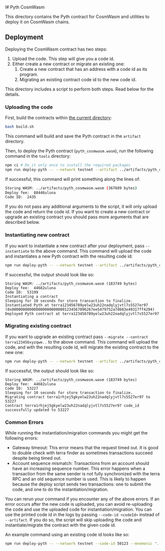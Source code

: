 l# Pyth CosmWasm

This directory contains the Pyth contract for CosmWasm and utilities to deploy it on CosmWasm chains.

## Deployment

Deploying the CosmWasm contract has two steps:

1. Upload the code. This step will give you a code id.
2. Either create a new contract or migrate an existing one:
   1. Create a new contract that has an address with a code id as its program.
   2. Migrating an existing contract code id to the new code id.

This directory includes a script to perform both steps. Read below for the details.

### Uploading the code

First, build the contracts within [the current directory](./):

```sh
bash build.sh
```

This command will build and save the Pyth contract in the `artifact` directory.

Then, to deploy the Pyth contract (`pyth_cosmwasm.wasm`), run the following command in the `tools` directory:

```sh
npm ci # Do it only once to install the required packages
npm run deploy-pyth -- --network testnet --artifact ../artifacts/pyth_cosmwasm.wasm --mnemonic "..."
```

If successful, this command will print something along the lines of:

```sh
Storing WASM: ../artifacts/pyth_cosmwasm.wasm (367689 bytes)
Deploy fee:  88446uluna
Code ID:  2435
```

If you do not pass any additional arguments to the script, it will only upload the code and return the code id. If you want to create a
new contract or upgrade an existing contract you should pass more arguments that are described below.

### Instantiating new contract

If you want to instantiate a new contract after your deployment, pass `--instantiate` to the above command.
This command will upload the code and instantiates a new Pyth contract with the resulting code id:

```sh
npm run deploy-pyth -- --network testnet --artifact ../artifacts/pyth_cosmwasm.wasm --mnemonic "..." --instantiate
```

If successful, the output should look like so:

```
Storing WASM: ../artifacts/pyth_cosmwasm.wasm (183749 bytes)
Deploy fee:  44682uluna
Code ID:  53199
Instantiating a contract
Sleeping for 10 seconds for store transaction to finalize.
Instantiated Pyth at terra123456789yelw23uh22nadqlyjvtl7s5527er97 (0x0000000000000000000000001234567896267ee5479752a7d683e49317ff4294)
Deployed Pyth contract at terra123456789yelw23uh22nadqlyjvtl7s5527er97
```

### Migrating existing contract

If you want to upgrade an existing contract pass `--migrate --contract terra123456xyzqwe..` to the above command.
This command will upload the code, and with the resulting code id, will migrate the existing contract to the new one:

```sh
npm run deploy-pyth -- --network testnet --artifact ../artifacts/pyth_cosmwasm.wasm --mnemonic "..." --migrate --contract "terra123..."
```

If successful, the output should look like so:

```
Storing WASM: ../artifacts/pyth_cosmwasm.wasm (183749 bytes)
Deploy fee:  44682uluna
Code ID:  53227
Sleeping for 10 seconds for store transaction to finalize.
Migrating contract terra1rhjej5gkyelw23uh22nadqlyjvtl7s5527er97 to 53227
Contract terra1rhjej5gkyelw23uh22nadqlyjvtl7s5527er97 code_id successfully updated to 53227
```

### Common Errors

While running the instantiation/migration commands you might get the following errors:

- Gateway timeout: This error means that the request timed out. It is good to double check with terra finder as sometimes transactions succeed despite being timed out.
- Account sequence mismatch: Transactions from an account should have an increasing sequence number. This error happens when a transaction from the same sender is not fully synchronized with the terra RPC and an old sequence number is used. This is likely to happen because the deploy script sends two transactions: one to submit the code, and one to do the instantiation/migration.

You can rerun your command if you encounter any of the above errors. If an error occurs after the new code is uploaded, you can avoid re-uploading the code and use the uploaded code for instantiation/migration. You can use the printed code id in the logs
by passing `--code-id <codeId>` instead of `--artifact`. If you do so, the script will skip uploading the code and instantiate/migrate the contract with the given code id.

An example command using an existing code id looks like so:

```sh
npm run deploy-pyth -- --network testnet --code-id 50123 --mnemonic "..." --migrate --contract "terra123..."
```
